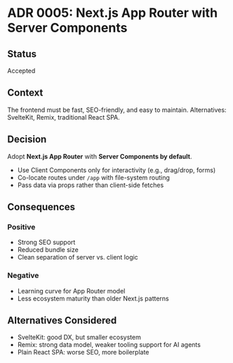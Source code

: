 # ADR 0005: Next.js App Router with Server Components

## Status
Accepted

## Context
The frontend must be fast, SEO-friendly, and easy to maintain. Alternatives: SvelteKit, Remix, traditional React SPA.

## Decision
Adopt **Next.js App Router** with **Server Components by default**.

- Use Client Components only for interactivity (e.g., drag/drop, forms)  
- Co-locate routes under `/app` with file-system routing  
- Pass data via props rather than client-side fetches  

## Consequences
### Positive
- Strong SEO support  
- Reduced bundle size  
- Clean separation of server vs. client logic  

### Negative
- Learning curve for App Router model  
- Less ecosystem maturity than older Next.js patterns  

## Alternatives Considered
- SvelteKit: good DX, but smaller ecosystem  
- Remix: strong data model, weaker tooling support for AI agents  
- Plain React SPA: worse SEO, more boilerplate